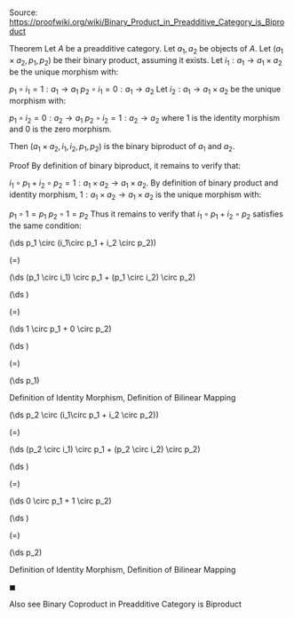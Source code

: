 # 

Source: https://proofwiki.org/wiki/Binary_Product_in_Preadditive_Category_is_Biproduct

Theorem
Let $A$ be a preadditive category.
Let $a_1, a_2$ be objects of $A$.
Let $(a_1 \times a_2, p_1, p_2)$ be their binary product, assuming it exists.
Let $i_1 : a_1 \to a_1 \times a_2$ be the unique morphism with:

$p_1 \circ i_1 = 1 : a_1 \to a_1$
$p_2 \circ i_1 = 0 : a_1 \to a_2$
Let $i_2 : a_1 \to a_1 \times a_2$ be the unique morphism with:

$p_1 \circ i_2 = 0 : a_2 \to a_1$
$p_2 \circ i_2 = 1 : a_2 \to a_2$
where $1$ is the identity morphism and $0$ is the zero morphism.

Then $(a_1 \times a_2, i_1, i_2, p_1, p_2)$ is the binary biproduct of $a_1$ and $a_2$.


Proof
By definition of binary biproduct, it remains to verify that:

$i_1\circ p_1 + i_2 \circ p_2 = 1 : a_1 \times a_2 \to a_1 \times a_2$.
By definition of binary product and identity morphism, $1 : a_1 \times a_2 \to a_1 \times a_2$ is the unique morphism with:

$p_1 \circ 1 = p_1$
$p_2 \circ 1 = p_2$
Thus it remains to verify that $i_1\circ p_1 + i_2 \circ p_2$ satisfies the same condition:














\(\ds p_1 \circ (i_1\circ p_1 + i_2 \circ p_2)\)

\(=\)







\(\ds (p_1 \circ i_1) \circ p_1 + (p_1 \circ i_2) \circ p_2\)




















\(\ds \)

\(=\)







\(\ds 1 \circ p_1 + 0 \circ p_2\)




















\(\ds \)

\(=\)







\(\ds p_1\)





Definition of Identity Morphism, Definition of Bilinear Mapping
















\(\ds p_2 \circ (i_1\circ p_1 + i_2 \circ p_2)\)

\(=\)







\(\ds (p_2 \circ i_1) \circ p_1 + (p_2 \circ i_2) \circ p_2\)




















\(\ds \)

\(=\)







\(\ds 0 \circ p_1 + 1 \circ p_2\)




















\(\ds \)

\(=\)







\(\ds p_2\)





Definition of Identity Morphism, Definition of Bilinear Mapping



$\blacksquare$


Also see
Binary Coproduct in Preadditive Category is Biproduct




